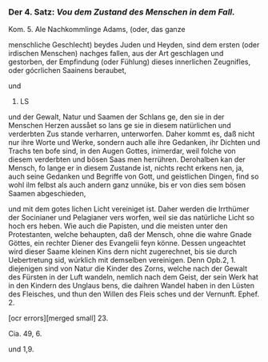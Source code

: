 <!--
OCR: content-0044.xml,content-0047.xml
Buchseite: 28 - 29
-->


### Der 4. Satz: *Vou dem Zustand des Menschen in dem Fall.*

Kom. 5. Ale Nachkommlinge Adams, (oder, das ganze

menschliche Geschlecht) beydes Juden und Heyden,
 sind dem ersten (oder irdischen Menschen) nachges
 fallen, aus der Art geschlagen und gestorben, der
Empfindung (oder Fühlung) dieses innerlichen
Zeugnifles, oder gócrlichen Saainens beraubet,

und

1.  LS

und der Gewalt, Natur und Saamen der Schlans ge, den sie in der Menschen
Herzen aussået so lans ge sie in diesem natürlichen und verderbten Zus
stande verharren, unterworfen. Daher kommt es, daß nicht nur ihre Worte
und Werke, sondern auch alle ihre Gedanken, ihr Dichten und Trachs ten
bofe sind, in den Augen Gottes, inimerdar, weil folche von diesem
verderbten und bösen Saas men herrühren. Derohalben kan der Mensch, fo
lange er in diesem Zustande ist, nichts recht erkens nen, ja, auch seine
Gedanken und Begriffe von Gott, und geistlichen Dingen, find so wohl ilm
felbst als auch andern ganz unnúke, bis er von dies sem bösen Saamen
abgeschieden,

und mit dem gotes lichen Licht vereiniget ist. Daher werden die Irrthümer
der Socinianer und Pelagianer vers worfen, weil sie das natürliche Licht
so hoch ers heben. Wie auch die Papisten, und die meisten unter den
Protestanten, welche behaupten, daß der Mensch, ohne die wahre Gnade
Göttes, ein rechter Diener des Evangelii feyn könne. Dessen ungeachtet
wird dieser Saame kleinen Kins dern nicht zugerechnet, bis sie durch
Uebertretung sid, wúrklich mit demselben vereinigen. Denn Opb.2, 1.
diejenigen sind von Natur die Kinder des Zorns, welche nach der Gewalt
des Fürsten in der Luft wandeln, nemlich nach dem Geist, der sein Werk
hat in den Kindern des Unglaus bens, die daihren Wandel haben in den
Lüsten des Fleisches, und thun den Willen des Fleis sches und der
Vernunft. Ephef. 2.

[ocr errors][merged small]
23.

Cia. 49, 6.

und 1,9.